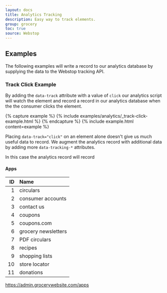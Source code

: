 ```yaml
---
layout: docs
title: Analytics Tracking 
description: Easy way to track elements.
group: grocery
toc: true
source: Webstop
---
```


## Examples

The following examples will write a record to our analytics database by 
supplying the data to the Webstop tracking API.


### Track Click Example

By adding the `data-track` attribute with a value of `click` our analytics script 
will watch the element and record a record in our analytics database when the 
the consumer clicks the element.

{% capture example %}
{% include examples/analytics/_track-click-example.html %}
{% endcapture %}
{% include example.html content=example %}

Placing `data-track="click"` on an element alone doesn't give us much useful data to record. 
We augment the analytics record with additional data by adding more `data-tracking-*` attributes.



In this case the analytics record will record


#### Apps

| ID | Name |
|---:|:-----|
|  1 | circulars
|  2 | consumer accounts
|  3 | contact us
|  4 | coupons
|  5 | coupons.com
|  6 | grocery newsletters
|  7 | PDF circulars
|  8 | recipes
|  9 | shopping lists
| 10 | store locator
| 11 | donations

https://admin.grocerywebsite.com/apps
